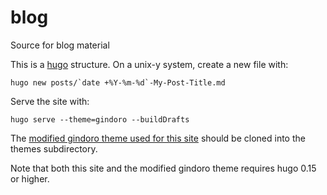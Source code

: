 # blog
Source for blog material

This is a [hugo](https://github.com/spf13/hugo) structure. On a unix-y system, create a new file with:

```
hugo new posts/`date +%Y-%m-%d`-My-Post-Title.md
```

Serve the site with:

```
hugo serve --theme=gindoro --buildDrafts
```

The [modified gindoro theme used for this site](https://github.com/elerch/gindoro)
should be cloned into the themes subdirectory.

Note that both this site and the modified gindoro theme requires hugo 0.15 or higher.
